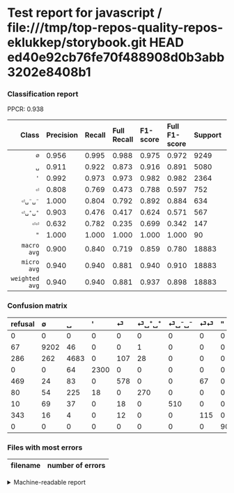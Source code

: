 # Test report for javascript / file:///tmp/top-repos-quality-repos-eklukkep/storybook.git HEAD ed40e92cb76fe70f488908d0b3abb3202e8408b1

### Classification report

PPCR: 0.938

| Class | Precision | Recall | Full Recall | F1-score | Full F1-score | Support | Full Support | PPCR |
|------:|:----------|:-------|:------------|:---------|:---------|:--------|:-------------|:-----|
| `∅` | 0.956| 0.995| 0.988| 0.975| 0.972| 9249| 9316| 0.993 |
| `␣` | 0.911| 0.922| 0.873| 0.916| 0.891| 5080| 5366| 0.947 |
| `'` | 0.992| 0.973| 0.973| 0.982| 0.982| 2364| 2364| 1.000 |
| `⏎` | 0.808| 0.769| 0.473| 0.788| 0.597| 752| 1221| 0.616 |
| `⏎␣⁻␣⁻` | 1.000| 0.804| 0.792| 0.892| 0.884| 634| 644| 0.984 |
| `⏎␣⁺␣⁺` | 0.903| 0.476| 0.417| 0.624| 0.571| 567| 647| 0.876 |
| `⏎⏎` | 0.632| 0.782| 0.235| 0.699| 0.342| 147| 490| 0.300 |
| `"` | 1.000| 1.000| 1.000| 1.000| 1.000| 90| 90| 1.000 |
| `macro avg` | 0.900| 0.840| 0.719| 0.859| 0.780| 18883| 20138| 0.938 |
| `micro avg` | 0.940| 0.940| 0.881| 0.940| 0.910| 18883| 20138| 0.938 |
| `weighted avg` | 0.940| 0.940| 0.881| 0.937| 0.898| 18883| 20138| 0.938 |

### Confusion matrix

|refusal|  ∅| ␣| '| ⏎| ⏎␣⁺␣⁺| ⏎␣⁻␣⁻| ⏎⏎| "| 
|:---|:---|:---|:---|:---|:---|:---|:---|:---|
|0 |0 |0 |0 |0 |0 |0 |0 |0 |
|67 |9202 |46 |0 |0 |1 |0 |0 |0 |
|286 |262 |4683 |0 |107 |28 |0 |0 |0 |
|0 |0 |64 |2300 |0 |0 |0 |0 |0 |
|469 |24 |83 |0 |578 |0 |0 |67 |0 |
|80 |54 |225 |18 |0 |270 |0 |0 |0 |
|10 |69 |37 |0 |18 |0 |510 |0 |0 |
|343 |16 |4 |0 |12 |0 |0 |115 |0 |
|0 |0 |0 |0 |0 |0 |0 |0 |90 |

### Files with most errors

| filename | number of errors|
|:----:|:-----|

<details>
    <summary>Machine-readable report</summary>
```json
{
  "cl_report": {"\"": {"f1-score": 1.0, "precision": 1.0, "recall": 1.0, "support": 90}, "\u0027": {"f1-score": 0.9824861170439982, "precision": 0.9922346850733391, "recall": 0.9729272419627749, "support": 2364}, "macro avg": {"f1-score": 0.859499464320677, "precision": 0.9002616138095836, "recall": 0.840154103954957, "support": 18883}, "micro avg": {"f1-score": 0.9398930254726473, "precision": 0.9398930254726473, "recall": 0.9398930254726473, "support": 18883}, "weighted avg": {"f1-score": 0.9373033660751374, "precision": 0.9399812769870259, "recall": 0.9398930254726473, "support": 18883}, "\u2205": {"f1-score": 0.9749947022674296, "precision": 0.9558533291783525, "recall": 0.9949183695534652, "support": 9249}, "\u23ce": {"f1-score": 0.7880027266530334, "precision": 0.8083916083916084, "recall": 0.7686170212765957, "support": 752}, "\u23ce\u23ce": {"f1-score": 0.6990881458966566, "precision": 0.6318681318681318, "recall": 0.782312925170068, "support": 147}, "\u23ce\u2423\u207a\u2423\u207a": {"f1-score": 0.6235565819861432, "precision": 0.903010033444816, "recall": 0.47619047619047616, "support": 567}, "\u23ce\u2423\u207b\u2423\u207b": {"f1-score": 0.8916083916083917, "precision": 1.0, "recall": 0.804416403785489, "support": 634}, "\u2423": {"f1-score": 0.9162590491097632, "precision": 0.9107351225204201, "recall": 0.9218503937007874, "support": 5080}},
  "cl_report_full": {"\"": {"f1-score": 1.0, "precision": 1.0, "recall": 1.0, "support": 90}, "\u0027": {"f1-score": 0.9824861170439982, "precision": 0.9922346850733391, "recall": 0.9729272419627749, "support": 2364}, "macro avg": {"f1-score": 0.7799286561431804, "precision": 0.9002616138095836, "recall": 0.7188399774328671, "support": 20138}, "micro avg": {"f1-score": 0.909664027062351, "precision": 0.9398930254726473, "recall": 0.8813188995928096, "support": 20138}, "weighted avg": {"f1-score": 0.8978880609216384, "precision": 0.9311891005901188, "recall": 0.8813188995928096, "support": 20138}, "\u2205": {"f1-score": 0.9715462176001689, "precision": 0.9558533291783525, "recall": 0.9877629884070417, "support": 9316}, "\u23ce": {"f1-score": 0.597107438016529, "precision": 0.8083916083916084, "recall": 0.47338247338247336, "support": 1221}, "\u23ce\u23ce": {"f1-score": 0.3422619047619047, "precision": 0.6318681318681318, "recall": 0.23469387755102042, "support": 490}, "\u23ce\u2423\u207a\u2423\u207a": {"f1-score": 0.5708245243128964, "precision": 0.903010033444816, "recall": 0.41731066460587324, "support": 647}, "\u23ce\u2423\u207b\u2423\u207b": {"f1-score": 0.8838821490467937, "precision": 1.0, "recall": 0.7919254658385093, "support": 644}, "\u2423": {"f1-score": 0.8913208983631519, "precision": 0.9107351225204201, "recall": 0.8727171077152441, "support": 5366}},
  "ppcr": 0.9376800079451783
}
```
</details>
